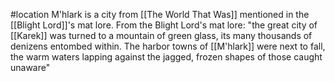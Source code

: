 #location 
M'hlark is a city from [[The World That Was]] mentioned in the [[Blight Lord]]'s mat lore.
From the Blight Lord's mat lore: "the great city of [[Karek]] was turned to a mountain of green glass, its many thousands of denizens entombed within. The harbor towns of [[M'hlark]] were next to fall, the warm waters lapping against the jagged, frozen shapes of those caught unaware"